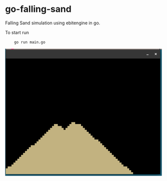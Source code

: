 # go-falling-sand

Falling Sand simulation using ebitengine in go.


To start run

```
    go run main.go
```


![fallingSand](https://github.com/hold7door/go-falling-sand/blob/staging/Screenshot%20from%202024-10-02%2013-29-31.png)